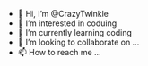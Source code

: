 - 👋 Hi, I’m @CrazyTwinkle
- 👀 I’m interested in coduing
- 🌱 I’m currently learning coding
- 💞️ I’m looking to collaborate on ...
- 📫 How to reach me ...

<!---
CrazyTwinkle/CrazyTwinkle is a ✨ special ✨ repository because its `README.md` (this file) appears on your GitHub profile.
You can click the Preview link to take a look at your changes.
--->
